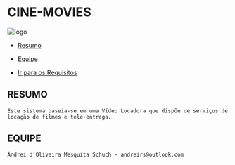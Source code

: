 # CINE-MOVIES

![logo](http://imageshack.us/a/img89/8919/hy6m.jpg)


* [Resumo](#resumo)
* [Equipe](#equipe)

* <a href="/requisítos.md">Ir para os Requisítos</a>

## RESUMO

    Este sistema baseia-se em uma Vídeo Locadora que dispõe de serviços de locação de filmes e tele-entrega.

## EQUIPE

    Ândrei d'Oliveira Mesquita Schuch - andreirs@outlook.com

